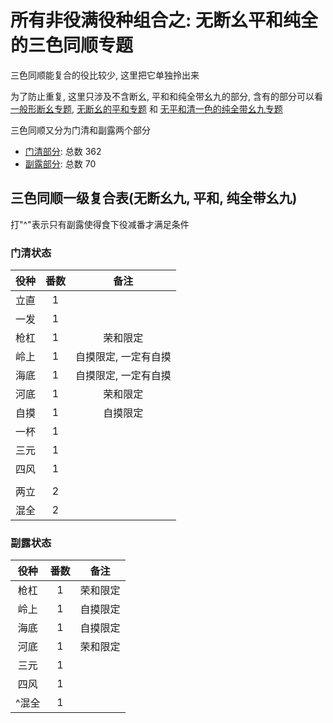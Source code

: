# 所有非役满役种组合之: 无断幺平和纯全的三色同顺专题

三色同顺能复合的役比较少, 这里把它单独拎出来

为了防止重复, 这里只涉及不含断幺, 平和和纯全带幺九的部分, 含有的部分可以看 [一般形断幺专题](../一般形断幺九专题),
[无断幺的平和专题](../无断幺的平和专题) 和 [无平和清一色的纯全带幺九专题](../无平和清一色的纯全带幺九专题)

三色同顺又分为门清和副露两个部分

- [门清部分](门清.md): 总数 362
- [副露部分](副露.md): 总数 70

## 三色同顺一级复合表(无断幺九, 平和, 纯全带幺九)

打"^"表示只有副露使得食下役减番才满足条件

### 门清状态

| 役种 | 番数 |     备注      |
|:--:|:--:|:-----------:|
| 立直 | 1  |
| 一发 | 1  |
| 枪杠 | 1  |    荣和限定     |
| 岭上 | 1  | 自摸限定, 一定有自摸 |
| 海底 | 1  | 自摸限定, 一定有自摸 |
| 河底 | 1  |    荣和限定     |
| 自摸 | 1  |    自摸限定     |
| 一杯 | 1  |
| 三元 | 1  |
| 四风 | 1  |
|    |    |
| 两立 | 2  |
| 混全 | 2  |

### 副露状态

| 役种  | 番数 |  备注  |
|:---:|:--:|:----:|
| 枪杠  | 1  | 荣和限定 |
| 岭上  | 1  | 自摸限定 |
| 海底  | 1  | 自摸限定 |
| 河底  | 1  | 荣和限定 |
| 三元  | 1  |
| 四风  | 1  |
| ^混全 | 1  |
